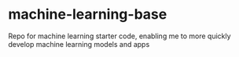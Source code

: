 # machine-learning-base
Repo for machine learning starter code, enabling me to more quickly develop machine learning models and apps
